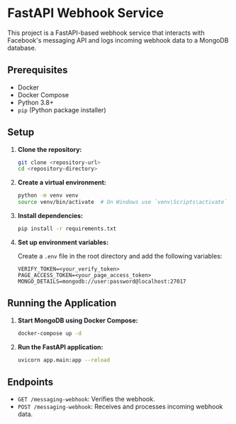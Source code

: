 # FastAPI Webhook Service

This project is a FastAPI-based webhook service that interacts with Facebook's messaging API and logs incoming webhook data to a MongoDB database.

## Prerequisites

- Docker
- Docker Compose
- Python 3.8+
- `pip` (Python package installer)

## Setup

1. **Clone the repository:**

    ```sh
    git clone <repository-url>
    cd <repository-directory>
    ```

2. **Create a virtual environment:**

    ```sh
    python -m venv venv
    source venv/bin/activate  # On Windows use `venv\Scripts\activate`
    ```

3. **Install dependencies:**

    ```sh
    pip install -r requirements.txt
    ```

4. **Set up environment variables:**

    Create a `.env` file in the root directory and add the following variables:

    ```properties
    VERIFY_TOKEN=<your_verify_token>
    PAGE_ACCESS_TOKEN=<your_page_access_token>
    MONGO_DETAILS=mongodb://user:password@localhost:27017
    ```

## Running the Application

1. **Start MongoDB using Docker Compose:**

    ```sh
    docker-compose up -d
    ```

2. **Run the FastAPI application:**

    ```sh
    uvicorn app.main:app --reload
    ```
## Endpoints

- `GET /messaging-webhook`: Verifies the webhook.
- `POST /messaging-webhook`: Receives and processes incoming webhook data.
